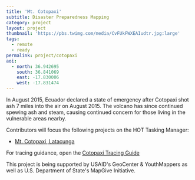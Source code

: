 ```yaml
---
title: 'Mt. Cotopaxi' 
subtitle: Disaster Preparedness Mapping
category: project
layout: project
thumbnail: 'https://pbs.twimg.com/media/CvFUkFWXEAIudtr.jpg:large'
tags:
  - remote
  - ready
permalink: project/cotopaxi
aoi:
  - north: 36.942695
    south: 36.841069
    east: -17.830006
    west: -17.831474
---
```


In August 2015, Ecuador declared a state of emergency after Cotopaxi shot ash 7 miles into the air on August 2015. The volcano has since continued spewing ash and steam, causing continued concern for those living in the vulnerable areas nearby.

Contributors will focus the following projects on the HOT Tasking Manager:

- [Mt. Cotopaxi, Latacunga](http://tasks.hotosm.org/project/2233)

For tracing guidance, open the [Cotopaxi Tracing Guide](http://hotosm.github.io/tracing-guides/guide/Cotopaxi-Ecuador.html)

This project is being supported by USAID's GeoCenter & YouthMappers as well as U.S. Department of State's MapGive Initiative. 


